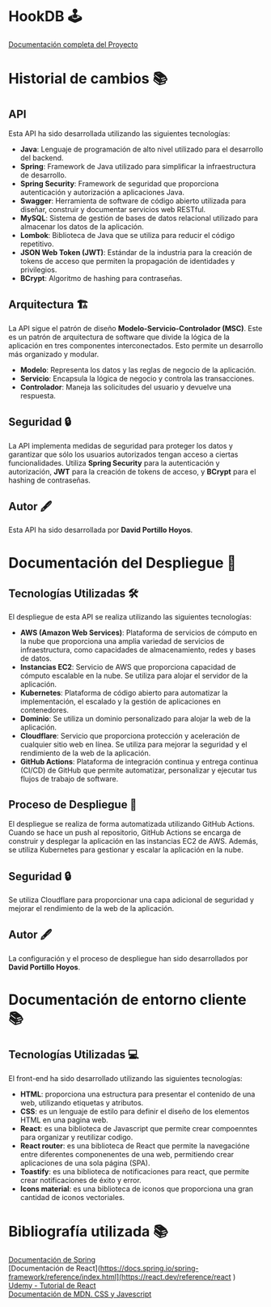 # HookDB 🕹️

[Documentación completa del Proyecto](https://kiwi-humor-d51.notion.site/Documentaci-n-del-Proyecto-HookDB-aa14c1fa97454a0ba1ce39d442f3a9c5?pvs=4)


#

# Historial de cambios 📚

## API

Esta API ha sido desarrollada utilizando las siguientes tecnologías:

- **Java**: Lenguaje de programación de alto nivel utilizado para el desarrollo del backend.
- **Spring**: Framework de Java utilizado para simplificar la infraestructura de desarrollo.
- **Spring Security**: Framework de seguridad que proporciona autenticación y autorización a aplicaciones Java.
- **Swagger**: Herramienta de software de código abierto utilizada para diseñar, construir y documentar servicios web RESTful.
- **MySQL**: Sistema de gestión de bases de datos relacional utilizado para almacenar los datos de la aplicación.
- **Lombok**: Biblioteca de Java que se utiliza para reducir el código repetitivo.
- **JSON Web Token (JWT)**: Estándar de la industria para la creación de tokens de acceso que permiten la propagación de identidades y privilegios.
- **BCrypt**: Algoritmo de hashing para contraseñas.

## Arquitectura 🏗️

La API sigue el patrón de diseño **Modelo-Servicio-Controlador (MSC)**. Este es un patrón de arquitectura de software que divide la lógica de la aplicación en tres componentes interconectados. Esto permite un desarrollo más organizado y modular.

- **Modelo**: Representa los datos y las reglas de negocio de la aplicación.
- **Servicio**: Encapsula la lógica de negocio y controla las transacciones.
- **Controlador**: Maneja las solicitudes del usuario y devuelve una respuesta.

## Seguridad 🔒

La API implementa medidas de seguridad para proteger los datos y garantizar que sólo los usuarios autorizados tengan acceso a ciertas funcionalidades. Utiliza **Spring Security** para la autenticación y autorización, **JWT** para la creación de tokens de acceso, y **BCrypt** para el hashing de contraseñas.

## Autor 🖋️

Esta API ha sido desarrollada por **David Portillo Hoyos**.

#

# Documentación del Despliegue 🚀

## Tecnologías Utilizadas 🛠️

El despliegue de esta API se realiza utilizando las siguientes tecnologías:

- **AWS (Amazon Web Services)**: Plataforma de servicios de cómputo en la nube que proporciona una amplia variedad de servicios de infraestructura, como capacidades de almacenamiento, redes y bases de datos.
- **Instancias EC2**: Servicio de AWS que proporciona capacidad de cómputo escalable en la nube. Se utiliza para alojar el servidor de la aplicación.
- **Kubernetes**: Plataforma de código abierto para automatizar la implementación, el escalado y la gestión de aplicaciones en contenedores.
- **Dominio**: Se utiliza un dominio personalizado para alojar la web de la aplicación.
- **Cloudflare**: Servicio que proporciona protección y aceleración de cualquier sitio web en línea. Se utiliza para mejorar la seguridad y el rendimiento de la web de la aplicación.
- **GitHub Actions**: Plataforma de integración continua y entrega continua (CI/CD) de GitHub que permite automatizar, personalizar y ejecutar tus flujos de trabajo de software.


## Proceso de Despliegue 🔄

El despliegue se realiza de forma automatizada utilizando GitHub Actions. Cuando se hace un push al repositorio, GitHub Actions se encarga de construir y desplegar la aplicación en las instancias EC2 de AWS. Además, se utiliza Kubernetes para gestionar y escalar la aplicación en la nube.

## Seguridad 🔒

Se utiliza Cloudflare para proporcionar una capa adicional de seguridad y mejorar el rendimiento de la web de la aplicación.

## Autor 🖋️

La configuración y el proceso de despliegue han sido desarrollados por **David Portillo Hoyos**.

# Documentación de entorno cliente 📚

## Tecnologías Utilizadas 💻

El front-end ha sido desarrollado utilizando las siguientes tecnologías:

- **HTML**: proporciona una estructura para presentar el contenido de una web, utilizando etiquetas y atributos.
- **CSS**: es un lenguaje de estilo para definir el diseño de los elementos HTML en una pagina web.
- **React**: es una biblioteca de Javascript que permite crear compoenntes para organizar y reutilizar codigo.
- **React router**: es una biblioteca de React que permite la navegacióne entre diferentes componenentes de una web, permitiendo crear aplicaciones de una sola página (SPA).
- **Toastify**: es una biblioteca de notificaciones para react, que permite crear notificaciones de éxito y error.
- **Icons material**: es una biblioteca de iconos que proporciona una gran cantidad de iconos vectoriales.

#
# Bibliografía utilizada 📚
[Documentación de Spring](https://docs.spring.io/spring-framework/reference/index.html)  
[Documentación de React](https://docs.spring.io/spring-framework/reference/index.html](https://react.dev/reference/react )  
[Udemy - Tutorial de React](https://www.udemy.com/course/react-cero-experto/)  
[Documentación de MDN. CSS y Javescript](https://developer.mozilla.org/es/docs/Web/JavaScript)  





